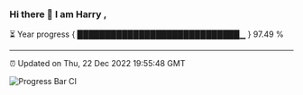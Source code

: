 ### Hi there 👋 I am Harry , 

⏳ Year progress { █████████████████████████████▁ } 97.49 %

---

⏰ Updated on Thu, 22 Dec 2022 19:55:48 GMT

![Progress Bar CI](https://github.com/duykhang68/duykhang68/workflows/Progress%20Bar%20CI/badge.svg)
